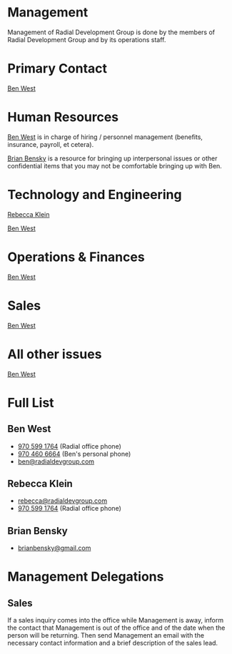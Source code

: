 # Management
Management of Radial Development Group is done by the members of Radial Development Group and by its operations staff.

# Primary Contact
[Ben West](#ben-west)

# Human Resources
[Ben West](#ben-west) is in charge of hiring / personnel management (benefits, insurance, payroll, et cetera).

[Brian Bensky](#brian-bensky) is a resource for bringing up interpersonal issues or other confidential items that you may not be comfortable bringing up with Ben.

# Technology and Engineering
[Rebecca Klein](#rebecca-klein)

[Ben West](#ben-west)

# Operations & Finances
[Ben West](#ben-west)

# Sales
[Ben West](#ben-west)

# All other issues
[Ben West](#ben-west)

# Full List
## Ben West
  - [970 599 1764](tel:9705991764) (Radial office phone)
  - [970 460 6664](tel:9704606664) (Ben's personal phone)
  - [ben@radialdevgroup.com](mailto:ben@radialdevgroup.com)
  
## Rebecca Klein
  - [rebecca@radialdevgroup.com](mailto:rebecca@radialdevgroup.com)
  - [970 599 1764](tel:9705991764) (Radial office phone)

## Brian Bensky
  - [brianbensky@gmail.com](mailto:brianbensky@gmail.com)

# Management Delegations
## Sales
If a sales inquiry comes into the office while Management is away, inform the contact that Management is out of the office and of the date when the person will be returning. Then send Management an email with the necessary contact information and a brief description of the sales lead.
